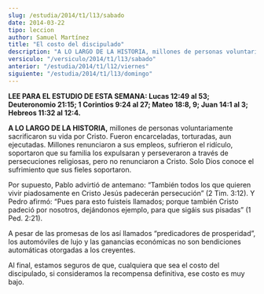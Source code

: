 ```yaml
---
slug: /estudia/2014/t1/l13/sabado
date: 2014-03-22
tipo: leccion
author: Samuel Martínez
title: "El costo del discipulado"
description: "A LO LARGO DE LA HISTORIA, millones de personas voluntariamente sacrificaron su vida por Cristo. Fueron encarceladas, torturadas, aun ejecutadas. Millones renunciaron a sus empleos, sufrieron el ridículo, soportaron que su familia los expulsaran y perseveraron a través de persecuciones religiosas, pero no..."
versiculo: "/versiculo/2014/t1/l13/sabado"
anterior: "/estudia/2014/t1/l12/viernes"
siguiente: "/estudia/2014/t1/l13/domingo"
---
```


**LEE PARA EL ESTUDIO DE ESTA SEMANA: Lucas 12:49 al 53; Deuteronomio 21:15; 1 Corintios 9:24 al 27; Mateo 18:8, 9; Juan 14:1 al 3; Hebreos 11:32 al 12:4.**

**A LO LARGO DE LA HISTORIA,** millones de personas voluntariamente sacrificaron su vida por Cristo. Fueron encarceladas, torturadas, aun ejecutadas. Millones renunciaron a sus empleos, sufrieron el ridículo, soportaron que su familia los expulsaran y perseveraron a través de persecuciones religiosas, pero no renunciaron a Cristo. Solo Dios conoce el sufrimiento que sus fieles soportaron.

Por supuesto, Pablo advirtió de antemano: “También todos los que quieren vivir piadosamente en Cristo Jesús padecerán persecución” (2 Tim. 3:12). Y Pedro afirmó: “Pues para esto fuisteis llamados; porque también Cristo padeció por nosotros, dejándonos ejemplo, para que sigáis sus pisadas” (1 Ped. 2:21).

A pesar de las promesas de los así llamados “predicadores de prosperidad”, los automóviles de lujo y las ganancias económicas no son bendiciones automáticas otorgadas a los creyentes.

Al final, estamos seguros de que, cualquiera que sea el costo del discipulado, si consideramos la recompensa definitiva, ese costo es muy bajo.
